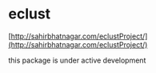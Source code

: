 # eclust

[http://sahirbhatnagar.com/eclustProject/](http://sahirbhatnagar.com/eclustProject/)

this package is under active development
